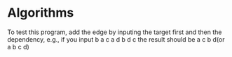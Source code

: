# Algorithms
To test this program, add the edge by inputing the target first and then the dependency, e.g., if you input
b a
c a
d b
d c
the result should be
a c b d(or a b c d)
